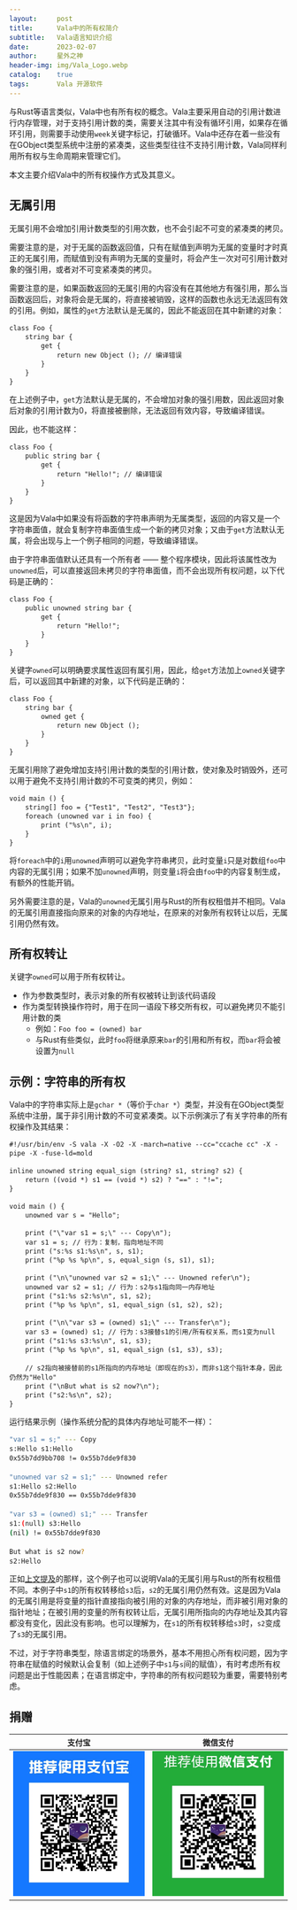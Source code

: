```yaml
---
layout:     post
title:      Vala中的所有权简介
subtitle:   Vala语言知识介绍
date:       2023-02-07
author:     星外之神
header-img: img/Vala_Logo.webp
catalog:    true
tags:       Vala 开源软件
---
```


与Rust等语言类似，Vala中也有所有权的概念。Vala主要采用自动的引用计数进行内存管理，对于支持引用计数的类，需要关注其中有没有循环引用，如果存在循环引用，则需要手动使用`week`关键字标记，打破循环。Vala中还存在着一些没有在GObject类型系统中注册的紧凑类，这些类型往往不支持引用计数，Vala同样利用所有权与生命周期来管理它们。

本文主要介绍Vala中的所有权操作方式及其意义。

## 无属引用

无属引用不会增加引用计数类型的引用次数，也不会引起不可变的紧凑类的拷贝。

需要注意的是，对于无属的函数返回值，只有在赋值到声明为无属的变量时才时真正的无属引用，而赋值到没有声明为无属的变量时，将会产生一次对可引用计数对象的强引用，或者对不可变紧凑类的拷贝。

需要注意的是，如果函数返回的无属引用的内容没有在其他地方有强引用，那么当函数返回后，对象将会是无属的，将直接被销毁，这样的函数也永远无法返回有效的引用。例如，属性的`get`方法默认是无属的，因此不能返回在其中新建的对象：

```vala
class Foo {
    string bar {
        get {
            return new Object (); // 编译错误
        }
    }
}
```

在上述例子中，`get`方法默认是无属的，不会增加对象的强引用数，因此返回对象后对象的引用计数为0，将直接被删除，无法返回有效内容，导致编译错误。

因此，也不能这样：

```vala
class Foo {
    public string bar {
        get {
            return "Hello!"; // 编译错误
        }
    }
}
```

这是因为Vala中如果没有将函数的字符串声明为无属类型，返回的内容又是一个字符串面值，就会复制字符串面值生成一个新的拷贝对象；又由于`get`方法默认无属，将会出现与上一个例子相同的问题，导致编译错误。

由于字符串面值默认还具有一个所有者 —— 整个程序模块，因此将该属性改为`unowned`后，可以直接返回未拷贝的字符串面值，而不会出现所有权问题，以下代码是正确的：

```vala
class Foo {
    public unowned string bar {
        get {
            return "Hello!";
        }
    }
}
```

关键字`owned`可以明确要求属性返回有属引用，因此，给`get`方法加上`owned`关键字后，可以返回其中新建的对象，以下代码是正确的：

```vala
class Foo {
    string bar {
        owned get {
            return new Object ();
        }
    }
}
```

无属引用除了避免增加支持引用计数的类型的引用计数，使对象及时销毁外，还可以用于避免不支持引用计数的不可变类的拷贝，例如：

```vala
void main () {
    string[] foo = {"Test1", "Test2", "Test3"};
    foreach (unowned var i in foo) {
        print ("%s\n", i);
    }
}
```

将`foreach`中的`i`用`unowned`声明可以避免字符串拷贝，此时变量`i`只是对数组`foo`中内容的无属引用；如果不加`unowned`声明，则变量`i`将会由`foo`中的内容复制生成，有额外的性能开销。

另外需要注意的是，Vala的`unowned`无属引用与Rust的所有权租借并不相同。Vala的无属引用直接指向原来的对象的内存地址，在原来的对象所有权转让以后，无属引用仍然有效。

## 所有权转让

关键字`owned`可以用于所有权转让。

* 作为参数类型时，表示对象的所有权被转让到该代码语段
* 作为类型转换操作符时，用于在同一语段下移交所有权，可以避免拷贝不能引用计数的类
  * 例如：`Foo foo = (owned) bar`
  * 与Rust有些类似，此时`foo`将继承原来`bar`的引用和所有权，而`bar`将会被设置为`null`

## 示例：字符串的所有权

Vala中的字符串实际上是`gchar *`（等价于`char *`）类型，并没有在GObject类型系统中注册，属于非引用计数的不可变紧凑类。以下示例演示了有关字符串的所有权操作及其结果：

```vala
#!/usr/bin/env -S vala -X -O2 -X -march=native --cc="ccache cc" -X -pipe -X -fuse-ld=mold

inline unowned string equal_sign (string? s1, string? s2) {
    return ((void *) s1 == (void *) s2) ? "==" : "!=";
}

void main () {
    unowned var s = "Hello";

    print ("\"var s1 = s;\" --- Copy\n");
    var s1 = s; // 行为：复制，指向地址不同
    print ("s:%s s1:%s\n", s, s1);
    print ("%p %s %p\n", s, equal_sign (s, s1), s1);

    print ("\n\"unowned var s2 = s1;\" --- Unowned refer\n");
    unowned var s2 = s1; // 行为：s2与s1指向同一内存地址
    print ("s1:%s s2:%s\n", s1, s2);
    print ("%p %s %p\n", s1, equal_sign (s1, s2), s2);

    print ("\n\"var s3 = (owned) s1;\" --- Transfer\n");
    var s3 = (owned) s1; // 行为：s3接替s1的引用/所有权关系，而s1变为null
    print ("s1:%s s3:%s\n", s1, s3);
    print ("%p %s %p\n", s1, equal_sign (s1, s3), s3);

    // s2指向被接替前的s1所指向的内存地址（即现在的s3），而非s1这个指针本身，因此仍然为"Hello"
    print ("\nBut what is s2 now?\n");
    print ("s2:%s\n", s2);
}
```

运行结果示例（操作系统分配的具体内存地址可能不一样）：

```bash
"var s1 = s;" --- Copy
s:Hello s1:Hello
0x55b7dd9bb708 != 0x55b7dde9f830

"unowned var s2 = s1;" --- Unowned refer
s1:Hello s2:Hello
0x55b7dde9f830 == 0x55b7dde9f830

"var s3 = (owned) s1;" --- Transfer
s1:(null) s3:Hello
(nil) != 0x55b7dde9f830

But what is s2 now?
s2:Hello
```

正如[上文提及](#无属引用)的那样，这个例子也可以说明Vala的无属引用与Rust的所有权租借不同。本例子中`s1`的所有权转移给`s3`后，`s2`的无属引用仍然有效。这是因为Vala的无属引用是将变量的指针直接指向被引用的对象的内存地址，而非被引用对象的指针地址；在被引用的变量的所有权转让后，无属引用所指向的内存地址及其内容都没有变化，因此没有影响。也可以理解为，在`s1`的所有权转移给`s3`时，`s2`变成了`s3`的无属引用。

不过，对于字符串类型，除语言绑定的场景外，基本不用担心所有权问题，因为字符串在赋值的时候默认会复制（如上述例子中`s1`与`s`间的赋值），有时考虑所有权问题是出于性能因素；在语言绑定中，字符串的所有权问题较为重要，需要特别考虑。

## 捐赠

|  **支付宝**  |  **微信支付**  |
|  :----:  |  :----:  |
|  [![](/img/donate-alipay.webp)](/img/donate-alipay.webp)  |  [![](/img/donate-wechatpay.webp)](/img/donate-wechatpay.webp)  |
